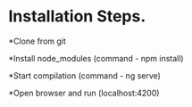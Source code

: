 Installation Steps.
============================

*Clone from git 

*Install node_modules (command - npm install)

*Start compilation (command - ng serve)

*Open browser and run (localhost:4200)

